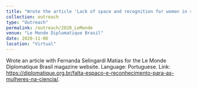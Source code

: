 ```yaml
---
title: "Wrote the article 'Lack of space and recognition for women in science'"
collection: outreach
type: "Outreach"
permalink: /outreach/2020_LeMonde
venue: "Le Monde Diplomatique Brasil"
date: 2020-11-06
location: "Virtual"
---
```


Wrote an article with Fernanda Selingardi Matias for the Le Monde Diplomatique Brasil magazine website. Language: Portuguese. Link: https://diplomatique.org.br/falta-espaco-e-reconhecimento-para-as-mulheres-na-ciencia/.
